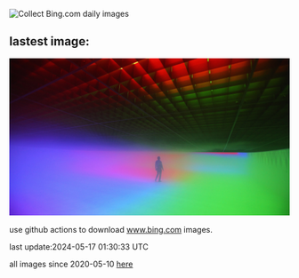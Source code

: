 ![Collect Bing.com daily images](https://github.com/counter2015/bing-daily-images/workflows/Collect%20Bing.com%20daily%20images/badge.svg)
## lastest image:
![](images/DayOfLight.jpg)

use github actions to download www.bing.com images.

last update:2024-05-17 01:30:33 UTC

all images since 2020-05-10 [here](https://github.com/counter2015/bing-daily-images/tree/master/images) 

